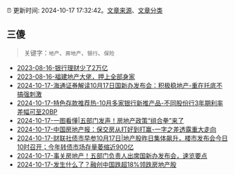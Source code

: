 :alarm_clock: 更新时间: 2024-10-17 17:32:42。[文章来源](/README.md)、[文章分类](/TAGS.md)

## 三傻


> 关键字：`地产`、`房地产`、`银行`、`保险`



- [2023-08-16-银行理财少了2万亿](https://www.aicaijing.com.cn/article/18565) 
- [2023-08-16-福建地产大佬，押上全部身家](https://www.aicaijing.com.cn/article/18567) 
- [2024-10-17-海通证券解读10月17日国新办发布会：积极稳地产-重在托底不搞强刺激](https://www.cls.cn/detail/1828397) 
- [2024-10-17-特色存款推荐热-10月多家银行新推产品-不同股份行3年期利率差幅可至20BP](https://www.cls.cn/detail/1828344) 
- [2024-10-17-一图看懂|五部门发声！房地产政策“组合拳”来了](https://www.cls.cn/detail/1828335) 
- [2024-10-17-中国房地产报：保交房从打好到打赢-一字之差透露重大走向](https://www.cls.cn/detail/1828298) 
- [2024-10-17-财联社债市早参10月17日|地产股昨日集体飙升，楼市发布会今日10时召开；今年转债市场存量萎缩近900亿](https://www.cls.cn/detail/1828028) 
- [2024-10-17-事关房地产！五部门负责人出席国新办发布会，速览要点](https://www.cls.cn/detail/1826819) 
- [2024-10-17-发生什么了？融创中国跌超18%领跌房地产股](https://www.cls.cn/detail/1828259) 
